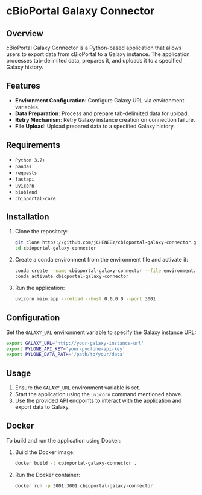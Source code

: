 # cBioPortal Galaxy Connector

## Overview

cBioPortal Galaxy Connector is a Python-based application that allows users to export data from cBioPortal to a Galaxy instance. The application processes tab-delimited data, prepares it, and uploads it to a specified Galaxy history.

## Features

- **Environment Configuration**: Configure Galaxy URL via environment variables.
- **Data Preparation**: Process and prepare tab-delimited data for upload.
- **Retry Mechanism**: Retry Galaxy instance creation on connection failure.
- **File Upload**: Upload prepared data to a specified Galaxy history.

## Requirements

- `Python 3.7+`
- `pandas`
- `requests`
- `fastapi`
- `uvicorn`
- `bioblend`
- `cbioportal-core`

## Installation

1. Clone the repository:
    ```sh
    git clone https://github.com/jCHENEBY/cbioportal-galaxy-connector.git
    cd cbioportal-galaxy-connector
    ```

2. Create a conda environment from the environment file and activate it:
    ```sh
    conda create --name cbioportal-galaxy-connector --file environment.yaml
    conda activate cbioportal-galaxy-connector
    ```

3. Run the application:
    ```sh
    uvicorn main:app --reload --host 0.0.0.0 --port 3001
    ```

## Configuration

Set the `GALAXY_URL` environment variable to specify the Galaxy instance URL:
```sh
export GALAXY_URL='http://your-galaxy-instance-url'
export PYLONE_API_KEY='your-pyclone-api-key'
export PYLONE_DATA_PATH='/path/to/your/data'
```

## Usage

1. Ensure the `GALAXY_URL` environment variable is set.
2. Start the application using the `uvicorn` command mentioned above.
3. Use the provided API endpoints to interact with the application and export data to Galaxy.

## Docker

To build and run the application using Docker:

1. Build the Docker image:
    ```sh
    docker build -t cbioportal-galaxy-connector .
    ```

2. Run the Docker container:
    ```sh
    docker run -p 3001:3001 cbioportal-galaxy-connector
    ```

